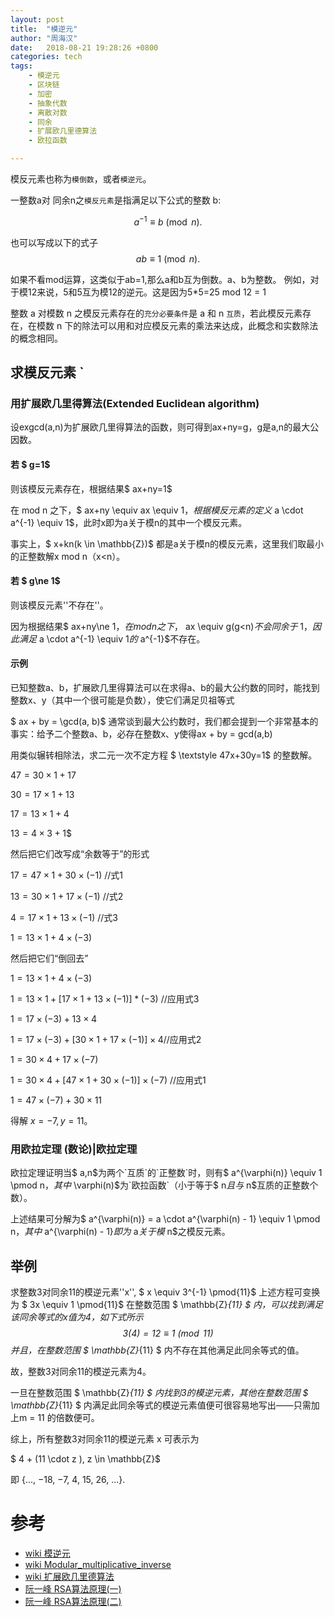 ```yaml
---
layout: post
title:  "模逆元"
author: "周海汉"
date:   2018-08-21 19:28:26 +0800
categories: tech
tags:
    - 模逆元
    - 区块链
    - 加密
    - 抽象代数
    - 离散对数
    - 同余
    - 扩展欧几里德算法
    - 欧拉函数

---
```


模反元素也称为`模倒数`，或者`模逆元`。

一整数a对 同余n之`模反元素`是指满足以下公式的整数 b:

$$
a^{-1} \equiv b \pmod{n}.
$$

也可以写成以下的式子
$$ ab \equiv 1 \pmod{n}.$$

如果不看mod运算，这类似于ab=1,那么a和b互为倒数。a、b为整数。
例如，对于模12来说，5和5互为模12的逆元。这是因为5*5=25 mod 12 = 1


整数 a 对模数 n 之模反元素存在的`充分必要条件`是 a 和 n `互质`，若此模反元素存在，在模数 n 下的除法可以用和对应模反元素的乘法来达成，此概念和实数除法的概念相同。

## 求模反元素 `
### 用扩展欧几里得算法(Extended Euclidean algorithm)

设exgcd(a,n)为扩展欧几里得算法的函数，则可得到ax+ny=g，g是a,n的最大公因数。

#### 若 $ g=1$ 
则该模反元素存在，根据结果$ ax+ny=1$

在 mod n 之下，$ ax+ny \equiv ax \equiv 1$，根据模反元素的定义$ a \cdot a^{-1} \equiv 1$，此时x即为a关于模n的其中一个模反元素。

事实上，$ x+kn(k \in \mathbb{Z})$ 都是a关于模n的模反元素，这里我们取最小的正整数解x mod n（x<n）。

#### 若 $ g\ne 1$ 
则该模反元素''不存在''。

因为根据结果$ ax+ny\ne 1$，在 mod n 之下，$ ax \equiv g(g<n)$不会同余于$ 1$，因此满足$ a \cdot a^{-1} \equiv 1$的$ a^{-1}$不存在。

#### 示例
已知整数a、b，扩展欧几里得算法可以在求得a、b的最大公约数的同时，能找到整数x、y（其中一个很可能是负数），使它们满足贝祖等式

$ ax + by = \gcd(a, b)$
通常谈到最大公约数时，我们都会提到一个非常基本的事实：给予二个整数a、b，必存在整数x、y使得ax + by = gcd(a,b)

用类似辗转相除法，求二元一次不定方程 $ \textstyle 47x+30y=1$ 的整数解。

$\displaystyle 47=30\times 1+17$

$\displaystyle 30=17\times 1+13$

$\displaystyle 17=13\times 1+4$

$\displaystyle 13=4\times 3+1$$

然后把它们改写成“余数等于”的形式

$\displaystyle 17=47\times 1+30\times (-1)$ //式1

$\displaystyle 13=30\times 1+17\times (-1)$ //式2

$\displaystyle 4=17\times 1+13\times (-1)$ //式3

$\displaystyle 1=13\times 1+4\times (-3)$

然后把它们“倒回去”

$\displaystyle 1=13\times 1+4\times (-3)$

$\displaystyle 1=13\times 1+[17\times 1+13\times (-1)]*(-3)$ //应用式3

$\displaystyle 1=17\times (-3)+13\times 4$

$\displaystyle 1=17\times (-3)+[30\times 1+17\times (-1)]\times 4$//应用式2

$\displaystyle 1=30\times 4+17\times (-7)$

$\displaystyle 1=30\times 4+[47\times 1+30\times (-1)]\times (-7)$ //应用式1

$\displaystyle 1=47\times (-7)+30\times 11$

得解 $\displaystyle x=-7,y=11$。

### 用欧拉定理 (数论)|欧拉定理 

欧拉定理证明当$ a,n$为两个`互质`的`正整数`时，则有$ a^{\varphi(n)} \equiv 1 \pmod n$，其中$ \varphi(n)$为`欧拉函数`（小于等于$ n$且与$ n$互质的正整数个数）。

上述结果可分解为$ a^{\varphi(n)} = a \cdot a^{\varphi(n) - 1} \equiv 1 \pmod n$，其中$ a^{\varphi(n) - 1}$即为$ a$关于模$ n$之模反元素。

## 举例 
求整数3对同余11的模逆元素''x'',
$ x \equiv 3^{-1} \pmod{11}$
上述方程可变换为
$ 3x \equiv 1 \pmod{11}$
在整数范围 $ \mathbb{Z}_{11} $ 内，可以找到满足该同余等式的x值为4，如下式所示
$$ 3  (4) = 12 \equiv 1 \pmod{11} $$
并且，在整数范围 $ \mathbb{Z}_{11} $ 内不存在其他满足此同余等式的值。

故，整数3对同余11的模逆元素为4。

一旦在整数范围 $ \mathbb{Z}_{11} $ 内找到3的模逆元素，其他在整数范围 $ \mathbb{Z}_{11} $ 内满足此同余等式的模逆元素值便可很容易地写出——只需加上m = 11 的倍数便可。<br />

综上，所有整数3对同余11的模逆元素 x 可表示为

$ 4 + (11 \cdot z ), z \in \mathbb{Z}$

即 {..., −18, −7, 4, 15, 26, ...}.

# 参考
- [wiki 模逆元](https://zh.wikipedia.org/wiki/%E6%A8%A1%E5%8F%8D%E5%85%83%E7%B4%A0)
- [wiki Modular_multiplicative_inverse](https://en.wikipedia.org/wiki/Modular_multiplicative_inverse)
- [wiki 扩展欧几里德算法](https://zh.wikipedia.org/wiki/%E6%89%A9%E5%B1%95%E6%AC%A7%E5%87%A0%E9%87%8C%E5%BE%97%E7%AE%97%E6%B3%95)
- [阮一峰 RSA算法原理(一)](http://www.ruanyifeng.com/blog/2013/06/rsa_algorithm_part_one.html)
- [阮一峰 RSA算法原理(二)](http://www.ruanyifeng.com/blog/2013/07/rsa_algorithm_part_two.html)

